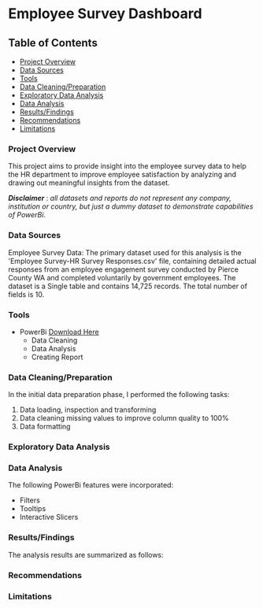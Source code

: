 # Employee Survey Dashboard

## Table of Contents

- [Project Overview](#project-overview)
- [Data Sources](#data-sources)
- [Tools](#tools)
- [Data Cleaning/Preparation](#data-cleaningpreparation)
- [Exploratory Data Analysis](#exploratory-data-analysis)
- [Data Analysis](#data-analysis)
- [Results/Findings](#resultsfindings)
- [Recommendations](#recommendations)
- [Limitations](#limitations)

### Project Overview

This project aims to provide insight into the employee survey data to help the HR department to improve employee satisfaction by analyzing and drawing out meaningful insights from the dataset.

**_Disclaimer_** : _all datasets and reports do not represent any company, institution or country, but just a dummy dataset to demonstrate capabilities of PowerBi._

### Data Sources

Employee Survey Data: The primary dataset used for this analysis is the 'Employee Survey-HR Survey Responses.csv' file, containing detailed actual responses from an employee engagement survey conducted
by Pierce County WA and completed voluntarily by government employees. The dataset is a Single table
and contains 14,725 records. The total number of fields is 10.

### Tools

- PowerBi [Download Here](https://microsoft.com)
  - Data Cleaning
  - Data Analysis
  - Creating Report

### Data Cleaning/Preparation

In the initial data preparation phase, I performed the following tasks:

1. Data loading, inspection and transforming
2. Data cleaning missing values to improve column quality to 100%
3. Data formatting

### Exploratory Data Analysis

### Data Analysis

The following PowerBi features were incorporated:

- Filters
- Tooltips
- Interactive Slicers

### Results/Findings

The analysis results are summarized as follows:

### Recommendations

### Limitations

